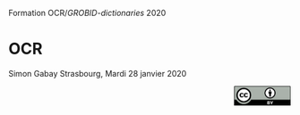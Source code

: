 Formation OCR/_GROBID-dictionaries_ 2020

# OCR

Simon Gabay
Strasbourg, Mardi 28 janvier 2020

<img style="float: right; width: 20%;" src="images/cc-by.png">
